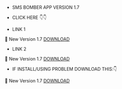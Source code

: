 * SMS BOMBER APP VERSION 1.7
* CLICK HERE 👇👇




* LINK 1

🔰 New Version 1.7 <a href="https://apkadmin.com/xbr6jymt42yr/Sms_Bomber_v1.7__40_1__41_.apk.html" target=_blank> DOWNLOAD </a>

* LINK 2

🔰 New Version 1.7 <a href="https://github.com/MR-DIPTO-404/SMS-BOMBER/blob/main/Sms%20Bomber_v1.7(1).apk?raw=true" target=_blank> DOWNLOAD </a>

* IF INSTALL/USING PROBLEM DOWNLOAD THIS:👇

🍼  New Version 1.7 <a href="https://github.com/MR-DIPTO-404/SMS-BOMBER/blob/main/com.sms.bomber.apk?raw=true" target=_blank> DOWNLOAD </a>
